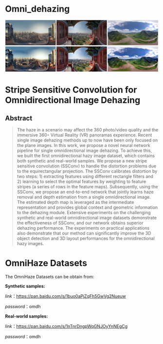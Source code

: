 # Omni_dehazing


![image](first.png)

# Stripe Sensitive Convolution for Omnidirectional Image Dehazing

## Abstract
> The haze in a scenario may affect the 360 photo/video quality and the immersive 360◦ Virtual Reality (VR) panoramas experience. Recent single image dehazing methods up to now have been only focused on the plane images. In this work, we propose a novel neural network pipeline for single omnidirectional image dehazing. To achieve this, we built the first omnidirectional hazy image dataset, which contains both synthetic and real-world samples. We propose a new stripe sensitive convolution (SSConv) to handle the distortion problems due to the equirectangular projection. The SSConv calibrates distortion by two steps: 1) extracting features using different rectangle filters and 2) learning to select the optimal features by weighting to feature stripes (a series of rows in the feature maps). Subsequently, using the SSConv, we propose an end-to-end network that jointly learns haze removal and depth estimation from a single omnidirectional image. The estimated depth map is leveraged as the intermediate representation and provides global context and geometric information to the dehazing module. Extensive experiments on the challenging synthetic and real-world omnidirectional image datasets demonstrate the effectiveness of SSConv, and our network obtains superior dehazing performance. The experiments on practical applications also demonstrate that our method can significantly improve the 3D object detection and 3D layout performances for the omnidirectional hazy images.


# OmniHaze Datasets
The OmniHaze Datasets can be obtain from:

**Synthetic samples:**

*link*：https://pan.baidu.com/s/1buo0aPjZqFh5GwVg2Nueuw 

*password*：omdh 

**Real-world samples:**

*link*：https://pan.baidu.com/s/1nTnrDngpWqGNJOyYnNEgCg 

*password*：omdh 


